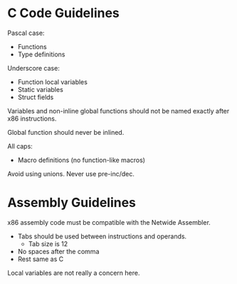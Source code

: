 # C Code Guidelines

Pascal case:
* Functions
* Type definitions

Underscore case:
* Function local variables
* Static variables
* Struct fields

Variables and non-inline global functions should not be named exactly after x86 instructions.

Global function should never be inlined.

All caps:
* Macro definitions (no function-like macros)

Avoid using unions. Never use pre-inc/dec.

# Assembly Guidelines

x86 assembly code must be compatible with the Netwide Assembler.
* Tabs should be used between instructions and operands.
  * Tab size is 12
* No spaces after the comma
* Rest same as C

Local variables are not really a concern here.
